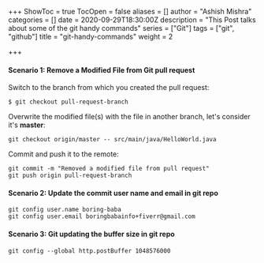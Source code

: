 +++
ShowToc = true
TocOpen = false
aliases = []
author = "Ashish Mishra"
categories = []
date = 2020-09-29T18:30:00Z
description = "This Post talks about some of the git handy commands"
series = ["Git"]
tags = ["git", "github"]
title = "git-handy-commands"
weight = 2

+++
#### Scenario 1: Remove a Modified File from Git pull request

Switch to the branch from which you created the pull request:

    $ git checkout pull-request-branch

Overwrite the modified file(s) with the file in another branch, let's consider it's **master**:

    git checkout origin/master -- src/main/java/HelloWorld.java

Commit and push it to the remote:

    git commit -m "Removed a modified file from pull request"
    git push origin pull-request-branch
    
#### Scenario 2: Update the commit user name and email in git repo
    git config user.name boring-baba
    git config user.email boringbabainfo+fiverr@gmail.com

#### Scenario 3: Git updating the buffer size in git repo
	git config --global http.postBuffer 1048576000